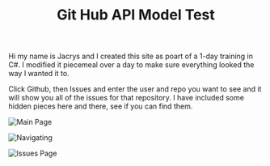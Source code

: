 <header><h1>Git Hub API Model Test</h1></header>

<article>
<p>Hi my name is Jacrys and I created this site as poart of a 1-day training in C#.  I modified it piecemeal over a day to make sure everything looked the way I wanted it to.</p>

<p>Click Github, then Issues and enter the user and repo you want to see and it will show you all of the issues for that repository. I have included some hidden pieces here and there, see if you can find them.</p>

</article>

![Main Page](https://i.imgur.com/mXP7pg9.png)

![Navigating](https://media.giphy.com/media/55gNRQDqTPT1qg0ohf/giphy.gif)

![Issues Page](https://i.imgur.com/2GsMnLt.png)
